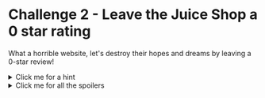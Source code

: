 # Challenge 2 - Leave the Juice Shop a 0 star rating

What a horrible website, let's destroy their hopes and dreams by leaving a 0-star review!

<details>
  <summary>Click me for a hint</summary>
  
  ```
  Try intercepting the request with burp and see if you can spot anything obvious.
  ```
</details>


<details>
  <summary>Click me for all the spoilers</summary>
  
  # Spoilers
  
  Go to the customer feedback form.
  
  <p align="center">
	<img src="https://github.com/DMUHackers/weekly_sessions/blob/master/2020-2021/week_6/challenge_2/ch2shots/1.png">
  </p>
  
  If it's not loading, make sure your Burp it currently not intercepting!
  
  <p align="center">
	<img src="https://github.com/DMUHackers/weekly_sessions/blob/master/2020-2021/week_6/challenge_2/ch2shots/2.png">
  </p>
  
  Leave some lovely feedback, make sure it's ready to submit, but don't submit just yet! Make sure Burp is now intercepting, and submit the request.
  
  <p align="center">
	<img src="https://github.com/DMUHackers/weekly_sessions/blob/master/2020-2021/week_6/challenge_2/ch2shots/3.png">
  </p>
  
  Your should now see the intercepted request in Burp.

  <p align="center">
	<img src="https://github.com/DMUHackers/weekly_sessions/blob/master/2020-2021/week_6/challenge_2/ch2shots/4.png">
  </p>
  
  Change your rating to '0' and forward the request.
  
  <p align="center">
	<img src="https://github.com/DMUHackers/weekly_sessions/blob/master/2020-2021/week_6/challenge_2/ch2shots/5.png">
  </p>

</details>

